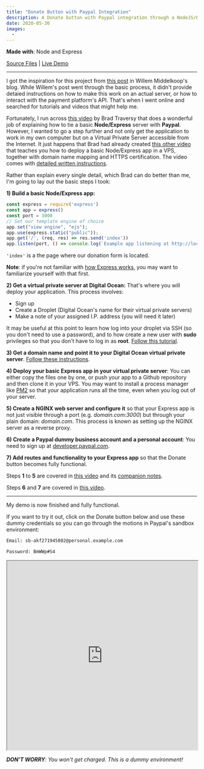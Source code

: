 ```yaml
---
title: "Donate Button with Paypal Integration"
description: A Donate button with Paypal integration through a NodeJS/Express server
date: 2020-05-30
images:
  - 
---
```


**Made with**: <i class="fab fa-node"></i> Node and Express

[Source Files](https://github.com/mariobox/donate-paypal) | [Live Demo](http://mariosanchezcarrion.com:3030)

<hr class="art" />

I got the inspiration for this project from [this post](https://willem.com/blog/2020-03-25_designing-and-implementing-a-micro-payment-system/) in Willem Middelkoop's blog. While Willem's post went through the basic process, it didn't provide detaied instructions on how to make this work on an actual server, or how to interact with the payment platform's API. That's when I went online and searched for tutorials and videos that might help me. 

Fortunately, I run across [this video](https://www.youtube.com/watch?v=7k03jobKGXM&t=1299s) by Brad Traversy that does a wonderful job of explaining how to tie a basic **Node/Express** server with **Paypal**. However, I wanted to go a step further and not only get the application to work in my own computer but on a Virtual Private Server accessible from the Internet. It just happens that Brad had already created [this other video](https://www.youtube.com/watch?v=oykl1Ih9pMg&t=370s) that teaches you how to deploy a basic Node/Express app in a VPS, together with domain name mapping and HTTPS certification. The video comes with [detailed written instructions](https://gist.github.com/bradtraversy/cd90d1ed3c462fe3bddd11bf8953a896).

Rather than explain every single detail, which Brad can do better than me, I'm going to lay out the basic steps I took:

**1) Build a basic Node/Express app:**

``` js
const express = require('express')
const app = express()
const port = 3000
// Set our template engine of choice
app.set("view engine", "ejs");
app.use(express.static("public"));
app.get('/', (req, res) => res.send('index'))
app.listen(port, () => console.log(`Example app listening at http://localhost:${port}`))
```

`'index'` is a the page where our donation form is located.

**Note**: if you're not familiar with [how Express works](https://expressjs.com), you may want to familiarize yourself with that first.

**2) Get a virtual private server at Digital Ocean:**
That's where you will deploy your application. This process involves:

* Sign up
* Create a Droplet (Digital Ocean's name for their virtual private servers)
* Make a note of your assigned I.P. address (you will need it later)

It may be useful at this point to learn how log into your droplet via SSH (so you don't need to use a password), and to how create a new user with **sudo** privileges so that you don't have to log in as **root**. [Follow this tutorial](https://www.digitalocean.com/community/tutorials/initial-server-setup-with-ubuntu-18-04).

**3) Get a domain name and point it to your Digital Ocean virtual private server**. [Follow these instructions](https://www.digitalocean.com/community/tutorials/how-to-point-to-digitalocean-nameservers-from-common-domain-registrars).

**4) Deploy your basic Express app in your virtual private server**: 
You can either copy the files one by one, or push your app to a Github repository and then clone it in your VPS. You may want to install a process manager like [PM2](https://pm2.keymetrics.io/) so that your application runs all the time, even when you log out of your server.

**5) Create a NGINX web server and configure it** so that your Express app is not just visible through a port (e.g. *domain.com:3000*) but through your plain domain: *domain.com*. This process is known as setting up the NGINX server as a reverse proxy.

**6) Create a Paypal dummy business account and a personal account**: You need to sign up at [developer.paypal.com](https://developer.paypal.com).

**7) Add routes and functionality to your Express app** so that the Donate button becomes fully functional.

Steps **1** to **5** are covered in [this video](https://www.youtube.com/watch?v=oykl1Ih9pMg&t=370s) and its [companion notes](https://gist.github.com/bradtraversy/cd90d1ed3c462fe3bddd11bf8953a896).

Steps **6** and **7** are covered in [this video](https://www.youtube.com/watch?v=7k03jobKGXM&t=1299s).

<hr class="art" />

My demo is now finished and fully functional. 

If you want to try it out, click on the Donate button below and use these dummy credentials so you can go through the motions in Paypal's sandbox environment:

``` html
Email: sb-akf271945802@personal.example.com

Password: BmWWp#S4
```

<iframe src="http://mariosanchezcarrion.com:3030" width="100%" height="500px"></iframe>

<p class="small"><em><strong>DON'T WORRY</strong>: You won't get charged. This is a dummy environment!</em></p>






















